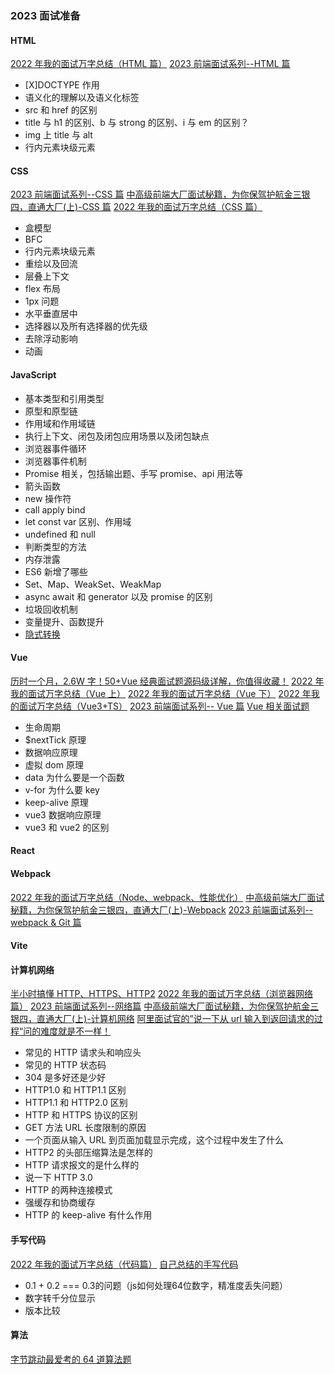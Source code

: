 ### 2023 面试准备

#### HTML

[2022 年我的面试万字总结（HTML 篇）](https://juejin.cn/post/7150109570609152014)
[2023 前端面试系列--HTML 篇](https://juejin.cn/post/7175048315111735352)

- [X]DOCTYPE 作用
- 语义化的理解以及语义化标签
- src 和 href 的区别
- title 与 h1 的区别、b 与 strong 的区别、i 与 em 的区别？
- img 上 title 与 alt
- 行内元素块级元素

#### CSS

[2023 前端面试系列--CSS 篇](https://juejin.cn/post/7175048315111735352)
[中高级前端大厂面试秘籍，为你保驾护航金三银四，直通大厂(上)-CSS 篇](https://juejin.cn/post/6844903776512393224#heading-2)
[2022 年我的面试万字总结（CSS 篇）](https://juejin.cn/post/7149716216167268366)

- 盒模型
- BFC
- 行内元素块级元素
- 重绘以及回流
- 层叠上下文
- flex 布局
- 1px 问题
- 水平垂直居中
- 选择器以及所有选择器的优先级
- 去除浮动影响
- 动画

#### JavaScript

- 基本类型和引用类型
- 原型和原型链
- 作用域和作用域链
- 执行上下文、闭包及闭包应用场景以及闭包缺点
- 浏览器事件循环
- 浏览器事件机制
- Promise 相关，包括输出题、手写 promise、api 用法等
- 箭头函数
- new 操作符
- call apply bind
- let const var 区别、作用域
- undefined 和 null
- 判断类型的方法
- 内存泄露
- ES6 新增了哪些
- Set、Map、WeakSet、WeakMap
- async await 和 generator 以及 promise 的区别
- 垃圾回收机制
- 变量提升、函数提升
- [隐式转换](https://blog.csdn.net/m0_57135756/article/details/124024502)

#### Vue

[历时一个月，2.6W 字！50+Vue 经典面试题源码级详解，你值得收藏！](https://juejin.cn/post/7097067108663558151)
[2022 年我的面试万字总结（Vue 上）](https://juejin.cn/post/7151597651719356446)
[2022 年我的面试万字总结（Vue 下）](https://juejin.cn/post/7151604799077613599)
[2022 年我的面试万字总结（Vue3+TS）](https://juejin.cn/post/7160962909332307981)
[2023 前端面试系列-- Vue 篇](https://juejin.cn/post/7191325434486161467)
[Vue 相关面试题](https://github.com/hj0503/vue-interview)

- 生命周期
- $nextTick 原理
- 数据响应原理
- 虚拟 dom 原理
- data 为什么要是一个函数
- v-for 为什么要 key
- keep-alive 原理
- vue3 数据响应原理
- vue3 和 vue2 的区别

#### React

#### Webpack

[2022 年我的面试万字总结（Node、webpack、性能优化）](https://juejin.cn/post/7161292246526984228#heading-45)
[中高级前端大厂面试秘籍，为你保驾护航金三银四，直通大厂(上)-Webpack](https://juejin.cn/post/6844903830979608584#heading-8)
[2023 前端面试系列-- webpack & Git 篇](https://juejin.cn/post/7196630860811075642)

#### Vite

#### 计算机网络

[半小时搞懂 HTTP、HTTPS、HTTP2](https://juejin.cn/post/6894053426112495629)
[2022 年我的面试万字总结（浏览器网络篇）](https://juejin.cn/post/7149438206419664927)
[2023 前端面试系列--网络篇](https://juejin.cn/post/7192869386955259959)
[中高级前端大厂面试秘籍，为你保驾护航金三银四，直通大厂(上)-计算机网络](https://juejin.cn/post/6844903776512393224#heading-37)
[阿里面试官的”说一下从 url 输入到返回请求的过程“问的难度就是不一样！](https://juejin.cn/post/6928677404332425223)

- 常见的 HTTP 请求头和响应头
- 常见的 HTTP 状态码
- 304 是多好还是少好
- HTTP1.0 和 HTTP1.1 区别
- HTTP1.1 和 HTTP2.0 区别
- HTTP 和 HTTPS 协议的区别
- GET 方法 URL 长度限制的原因
- 一个页面从输入 URL 到页面加载显示完成，这个过程中发生了什么
- HTTP2 的头部压缩算法是怎样的
- HTTP 请求报文的是什么样的
- 说一下 HTTP 3.0
- HTTP 的两种连接模式
- 强缓存和协商缓存
- HTTP 的 keep-alive 有什么作用

#### 手写代码

[2022 年我的面试万字总结（代码篇）](https://juejin.cn/post/7151221875224346637)
[自己总结的手写代码](../%E6%89%8B%E5%86%99%E9%A2%98%E7%9B%AE/)

- 0.1 + 0.2 === 0.3的问题（js如何处理64位数字，精准度丢失问题）
- 数字转千分位显示
- 版本比较

#### 算法

[字节跳动最爱考的 64 道算法题](https://juejin.cn/post/6947842412102287373)
